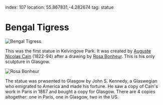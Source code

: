 index: 107
location: 55.867831,-4.282674
tag: statue

# Bengal Tigress

![Bengal Tigress](bengal-tigress.jpg)

This was the first statue in Kelvingove Park.  It was created by
[Auguste Nicolas Cain][1] (1822-94) after a drawing by
[Rosa Bonheur][2].  This is his only scutpture in Glasgow.

![Rosa Bonheur](rosa-bonheur.jpg)

The statue was prwsented to Glasgow by John S. Kennedy, a Glaswegian
who emigrated to America and made his fortune. He saw a copy of Cain's
work in Paris in 1867 and bought a copy for Glasgow. There are 4
copies altogether: one in Paris, one in Glasgow, two in the US.

[1]: /wiki/Auguste_Cain
[2]: /wiki/Rosa_Bonheur
